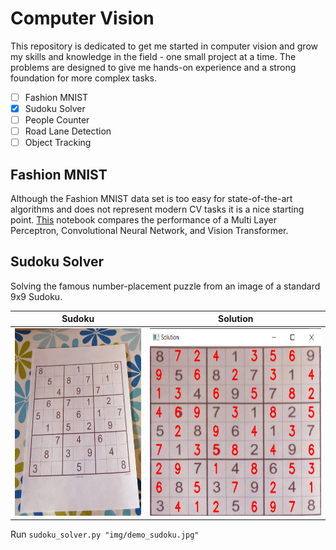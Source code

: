 # Computer Vision

This repository is dedicated to get me started in computer vision and grow my skills and knowledge in the field - one small project at a time. The problems are designed to give me hands-on experience and a strong foundation for more complex tasks.

- [ ] Fashion MNIST
- [x] Sudoku Solver
- [ ] People Counter
- [ ] Road Lane Detection
- [ ] Object Tracking

## Fashion MNIST

Although the Fashion MNIST data set is too easy for state-of-the-art algorithms and does not represent modern CV tasks it is a nice starting point. [This](fashion_mnist/fashion_mnist.ipynb) notebook compares the performance of a Multi Layer Perceptron, Convolutional Neural Network, and Vision Transformer.


## Sudoku Solver

Solving the famous number-placement puzzle from an image of a standard 9x9 Sudoku.

| Sudoku                                                              | Solution                                                              |
|:-------------------------------------------------------------------:|:---------------------------------------------------------------------:|
| <img src="sudoku_solver/img/demo_sudoku.jpg?raw=true" height="300"> | <img src="sudoku_solver/img/demo_solution.png?raw=true" height="300"> |

Run `sudoku_solver.py "img/demo_sudoku.jpg"`
